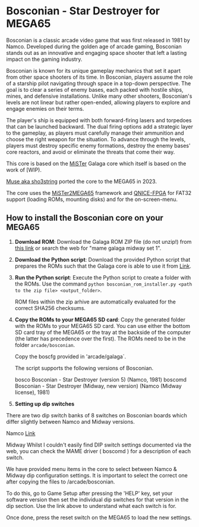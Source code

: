Bosconian - Star Destroyer for MEGA65
=====================================

Bosconian is a classic arcade video game that was first released in 1981 by Namco. Developed during the golden age of arcade gaming, Bosconian stands out as an innovative and engaging space shooter that left a lasting impact on the gaming industry.

Bosconian is known for its unique gameplay mechanics that set it apart from other space shooters of its time. In Bosconian, players assume the role of a starship pilot navigating through space in a top-down perspective. The goal is to clear a series of enemy bases, each packed with hostile ships, mines, and defensive installations. Unlike many other shooters, Bosconian's levels are not linear but rather open-ended, allowing players to explore and engage enemies on their terms.

The player's ship is equipped with both forward-firing lasers and torpedoes that can be launched backward. The dual firing options add a strategic layer to the gameplay, as players must carefully manage their ammunition and choose the right weapon for the situation. To advance through the levels, players must destroy specific enemy formations, destroy the enemy bases' core reactors, and avoid or eliminate the threats that come their way.

This core is based on the
[MiSTer](https://github.com/MiSTer-devel/Arcade-Bosconian_MiSTer)
Galaga core which
itself is based on the work of [WIP).

[Muse aka sho3string](https://github.com/sho3string)
ported the core to the MEGA65 in 2023.

The core uses the [MiSTer2MEGA65](https://github.com/sy2002/MiSTer2MEGA65)
framework and [QNICE-FPGA](https://github.com/sy2002/QNICE-FPGA) for
FAT32 support (loading ROMs, mounting disks) and for the
on-screen-menu.

How to install the Bosconian core on your MEGA65
---------------------------------------------

1. **Download ROM**: Download the Galaga ROM ZIP file (do not unzip!) from
  [this link](https://wowroms.com/en/roms/mame-0.37b5/bosconian/118286.html)
  or search the web for "mame galaga midway set 1".

2. **Download the Python script**: Download the provided Python script that
   prepares the ROMs such that the Galaga core is able to use it from
   [Link](https://github.com/sho3string/BosconianMEGA65/blob/master/bosconian_rom_installer.py).

3. **Run the Python script**: Execute the Python script to create a folder
   with the ROMs. 
   Use the command `python bosconian_rom_installer.py <path to the zip file> <output_folder>`.

   ROM files within the zip arhive are automatically evaluated for the correct SHA256 checksums.

5. **Copy the ROMs to your MEGA65 SD card**: Copy the generated folder with
   the ROMs to your MEGA65 SD card. You can use either the bottom SD card tray
   of the MEGA65 or the tray at the backside of the computer (the latter has
   precedence over the first).
   The ROMs need to be in the folder `arcade/bosconian`.
   
   Copy the boscfg provided in 'arcade/galaga`.

   The script supports the following versions of Bosconian. 

   bosco             Bosconian - Star Destroyer (version 5)              (Namco, 1981)
   boscomd           Bosconian - Star Destroyer (Midway, new version)    (Namco (Midway license), 1981)
   

7. **Setting up dip switches**

There are two dip switch banks of 8 switches on Bosconian boards which differ slightly between Namco and Midway versions.
   
   Namco 
   [Link](http://www.arcaderestoration.com/gamedips/991/All/Bosconian.aspx)

   Midway
   Whilst I couldn't easily find DIP switch settings documented via the web, you can check the MAME driver ( boscomd )
   for a description of each switch.
   
   We have provided menu items in the core to select between Namco & Midway dip configuration settings.
   It is important to select the correct one after copying the files to /arcade/bosconian.

   To do this, go to Game Setup after pressing the 'HELP' key, set your software version then set the individual
   dip switches for that version in the dip section. Use the link above to understand what each switch is for.

   Once done, press the reset switch on the MEGA65 to load the new settings.
    
